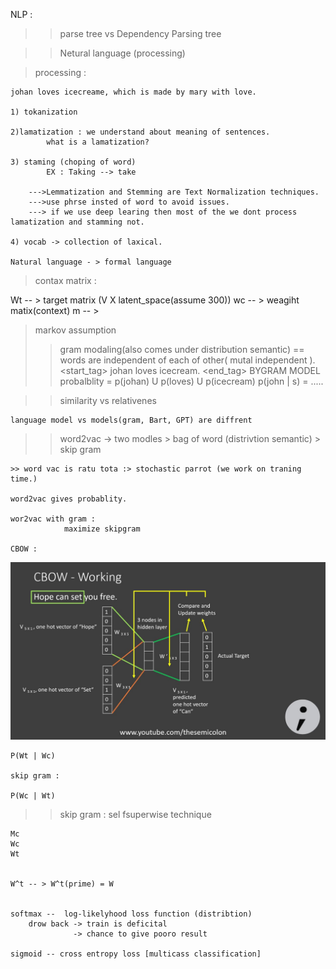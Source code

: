 NLP :

>>parse tree vs Dependency Parsing tree

>>Netural language (processing)

>processing :

	johan loves icecreame, which is made by mary with love.

	1) tokanization
	
	2)lamatization : we understand about meaning of sentences.
			what is a lamatization?
			
	3) staming (choping of word)
		  	EX : Taking --> take

		--->Lemmatization and Stemming are Text Normalization techniques.
		--->use phrse insted of word to avoid issues.
		---> if we use deep learing then most of the we dont process lamatization and stamming not.
	
	4) vocab -> collection of laxical.
	
	Natural language - > formal language

>contax matrix :
	
    
Wt -- > target matrix     (V X latent_space(assume 300))
wc -- > weagiht matix(context)
m  -- > 

>markov assumption
>> gram modaling(also comes under distribution semantic) == words are independent of each of other( mutal independent ).
		<start_tag> johan loves icecream. <end_tag>
		BYGRAM MODEL
		probalblity = p(johan) U p(loves) U p(icecream)
		p(john | s) = .....

>> similarity vs relativenes

	language model vs models(gram, Bart, GPT) are diffrent

>>word2vac
	-> two modles
		> bag of word (distrivtion semantic)
		> skip gram

	>> word vac is ratu tota :> stochastic parrot (we work on traning time.)

	word2vac gives probablity.
	
	wor2vac with gram : 
                maximize skipgram

    CBOW :

![a](cbow.jpg)

    P(Wt | Wc)

    skip gram : 

    P(Wc | Wt)

>>skip gram :
        sel  fsuperwise technique

    Mc
    Wc
    Wt


    W^t -- > W^t(prime) = W

 
    softmax --  log-likelyhood loss function (distribtion)
        drow back -> train is deficital
                  -> chance to give pooro result
    
    sigmoid -- cross entropy loss [multicass classification]
    